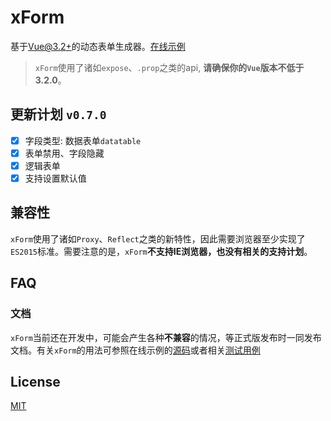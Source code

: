 # xForm
基于[Vue@3.2+][vue]的动态表单生成器。[在线示例][doc]

> `xForm`使用了诸如`expose`、`.prop`之类的api, **请确保你的`Vue`版本不低于3.2.0**。

## 更新计划 `v0.7.0`
- [x] 字段类型: 数据表单`datatable`
- [x] 表单禁用、字段隐藏
- [x] 逻辑表单
- [x] 支持设置默认值

## 兼容性
`xForm`使用了诸如`Proxy`、`Reflect`之类的新特性，因此需要浏览器至少实现了`ES2015`标准。需要注意的是，`xForm`**不支持IE浏览器，也没有相关的支持计划**。

## FAQ
### 文档
`xForm`当前还在开发中，可能会产生各种**不兼容**的情况，等正式版发布时一同发布文档。有关`xForm`的用法可参照在线示例的[源码][example]或者相关[测试用例][test]

## License
[MIT](LICENSE)

[vue]: https://github.com/vuejs/vue-next
[doc]: https://dongls.github.io/xForm/
[example]: https://github.com/dongls/xForm/tree/master/document/views/example
[test]: https://github.com/dongls/xForm/tree/master/packages/core/__test__